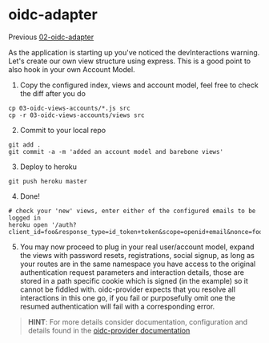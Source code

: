 # oidc-adapter

Previous [02-oidc-adapter](../02-oidc-adapter/README.md)

As the application is starting up you've noticed the devInteractions warning. Let's create our own
view structure using express. This is a good point to also hook in your own Account Model.

1) Copy the configured index, views and account model, feel free to check the diff after you do  
```
cp 03-oidc-views-accounts/*.js src
cp -r 03-oidc-views-accounts/views src
```

2) Commit to your local repo  
```
git add .
git commit -a -m 'added an account model and barebone views'
```

3) Deploy to heroku  
```
git push heroku master
```

4) Done!  
```
# check your 'new' views, enter either of the configured emails to be logged in
heroku open '/auth?client_id=foo&response_type=id_token+token&scope=openid+email&nonce=foobar&prompt=login'
```

5) You may now proceed to plug in your real user/account model, expand the views with password resets,
  registrations, social signup, as long as your routes are in the same namespace you have access
  to the original authentication request parameters and interaction details, those are stored in a
  path specific cookie which is signed (in the example) so it cannot be fiddled with. oidc-provider
  expects that you resolve all interactions in this one go, if you fail or purposefully omit one
  the resumed authentication will fail with a corresponding error.

> **HINT**: For more details consider documentation, configuration and details found in the [oidc-provider documentation](https://github.com/panva/node-oidc-provider#oidc-provider)
